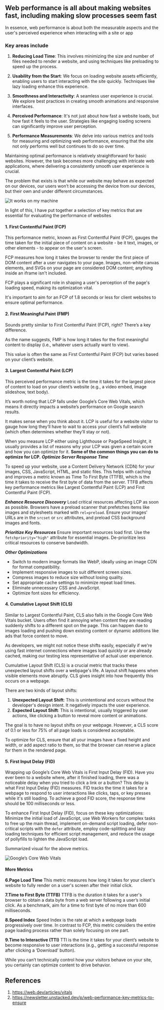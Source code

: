 ## Web performance is all about making websites fast, including making slow processes seem fast

In essence, web performance is about both the measurable aspects and the user's perceived experience when interacting with a site or app

### Key areas include

1. **Reducing Load Time**: This involves minimizing the size and number of files needed to render a website, and using techniques like preloading to speed up the process.

2. **Usability from the Start**: We focus on loading website assets efficiently, enabling users to start interacting with the site quickly. Techniques like lazy loading enhance this experience.

3. **Smoothness and Interactivity**: A seamless user experience is crucial. We explore best practices in creating smooth animations and responsive interfaces.

4. **Perceived Performance**: It's not just about how fast a website loads, but how fast it feels to the user. Strategies like engaging loading screens can significantly improve user perception.

5. **Performance Measurements**: We delve into various metrics and tools for measuring and optimizing web performance, ensuring that the site not only performs well but continues to do so over time.

Maintaining optimal performance is relatively straightforward for basic websites. However, the task becomes more challenging with intricate web applications, where delivering a consistently smooth user experience is crucial.

The problem that exists is that while our website may behave as expected on our devices, our users won’t be accessing the device from our devices, but their own and under different circumstances.

![It works on my machine](https://hackernoon.imgix.net/hn-images/1*ookfwogTLx_1qhHaiFJoJw.png "Your machine isn’t the real world")

 In light of this, I have put together a selection of key metrics that are essential for evaluating the performance of websites

#### 1. First Contentful Paint (FCP)

This performance metric, known as First Contentful Paint (FCP), gauges the time taken for the initial piece of content on a website - be it text, images, or other elements - to appear on the user's screen.

FCP measures how long it takes the browser to render the first piece of DOM content after a user navigates to your page. Images, non-white canvas elements, and SVGs on your page are considered DOM content; anything inside an iframe isn't included.

FCP plays a significant role in shaping a user's perception of the page's loading speed, making its optimization vital.

It's important to aim for an FCP of 1.8 seconds or less for client websites to ensure optimal performance.

#### 2. First Meaningful Paint (FMP)

Sounds pretty similar to First Contentful Paint (FCP), right? There’s a key difference.

As the name suggests, FMP is how long it takes for the first meaningful content to display (i.e., whatever users actually want to view).

This value is often the same as First Contentful Paint (FCP) but varies based on your client’s website.

#### 3. Largest Contentful Paint (LCP)

This perceived performance metric is the time it takes for the largest piece of content to load on your client’s website (e.g., a video embed, image slideshow, text body).

It’s worth noting that LCP falls under Google’s Core Web Vitals, which means it directly impacts a website’s performance on Google search results.

It makes sense when you think about it. LCP is useful for a website visitor to gauge how long they’ll have to wait to access your client’s full website (which often determines whether they’ll stay or not).

When you measure LCP either using Lighthouse or PageSpeed Insight, it usually provides a list of reasons why your LCP was given a certain score and how you can optimize for it.
**Some of the common things you can do to optimize for LCP.**
***Optimize Server Response Time***

To speed up your website, use a Content Delivery Network (CDN) for your images, CSS, JavaScript, HTML, and static files. This helps with caching and improves a metric known as Time To First Byte (TTFB), which is the time it takes to receive the first byte of data from the server. TTFB affects key performance metrics like Largest Contentful Paint (LCP) and First Contentful Paint (FCP).

***Enhance Resource Discovery***
Load critical resources affecting LCP as soon as possible. Browsers have a preload scanner that prefetches items like images and stylesheets marked with `rel=preload`. Ensure your images' URLs are in the `srcset` or `src` attributes, and preload CSS background images and fonts.

***Prioritize Key Resources***
Ensure important resources load first. Use the `fetchpriority="high"` attribute for essential images. De-prioritize less critical resources to conserve bandwidth.

***Other Optimizations***

- Switch to modern image formats like WebP, ideally using an image CDN for format compatibility.
- Implement responsive images to suit different screen sizes.
- Compress images to reduce size without losing quality.
- Set appropriate cache settings to minimize repeat load times.
- Eliminate unnecessary CSS and JavaScript.
- Optimize font sizes for efficiency.

#### 4. Cumulative Layout Shift (CLS)

Similar to Largest Contentful Paint, CLS also falls in the Google Core Web Vitals bucket.
Users often find it annoying when content they are reading suddenly shifts to a different spot on the page. This can happen due to images loading and pushing down existing content or dynamic additions like ads that force content to move.

As developers, we might not notice these shifts easily, especially if we're using fast internet connections where images load quickly or are already cached, making our testing less representative of actual user experience.

Cumulative Layout Shift (CLS) is a crucial metric that tracks these unexpected layout shifts over a webpage's life. A layout shift happens when visible elements move abruptly. CLS gives insight into how frequently this occurs on a webpage.

There are two kinds of layout shifts:

1. **Unexpected Layout Shift**: This is unintentional and occurs without the developer's design intent. It negatively impacts the user experience.
2. **Expected Layout Shift**: This is intentional, usually triggered by user actions, like clicking a button to reveal more content or animations.

The goal is to have no layout shifts on your webpage. However, a CLS score of 0.1 or less for 75% of all page loads is considered acceptable.

To optimize for CLS, ensure that all your images have a fixed height and width, or add aspect ratio to them, so that the browser can reserve a place for them in the rendered page.

#### 5. First Input Delay (FID)

Wrapping up Google’s Core Web Vitals is First Input Delay (FID). Have you ever been to a website where, after it finished loading, there was a noticeable delay when you tried to click a link or a button? This delay is what First Input Delay (FID) measures. FID tracks the time it takes for a webpage to respond to user interactions like clicks, taps, or key presses while it's still loading. To achieve a good FID score, the response time should be 100 milliseconds or less.

To enhance First Input Delay (FID), focus on these key optimizations: Minimize the initial load of JavaScript, use Web Workers for complex tasks to free up the main thread, implement on-demand script loading, defer non-critical scripts with the `defer` attribute, employ code-splitting and lazy loading techniques for efficient script management, and reduce the usage of pollyfills to lighten the JavaScript load.

Summarized visual for the above metrics.

![Google’s Core Web Vitals](https://agencyanalytics.com/_next/image?url=https%3A%2F%2Fimages.ctfassets.net%2Fdfcvkz6j859j%2F5TqrNxaPi09sdaM26MXEGt%2F05dc5bb819cd6645069e43b1b10d4f3f%2F13_Website_Performance_Metrics_To_Impress-Supporting-2.png&w=3840&q=75 "Google’s Core Web Vitals")

#### More Metrics

**6.Page Load Time**
This metric measures how long it takes for your client's website to fully render on a user's screen after their initial click.

**7.Time to First Byte (TTFB)**
TTFB is the duration it takes for a user's browser to obtain a data byte from a web server following a user’s initial click.
As a benchmark, aim for a time to first byte of no more than 600 milliseconds.

**8.Speed Index**
Speed Index is the rate at which a webpage loads progressively over time. In contrast to FCP, this metric considers the entire page loading process rather than solely focusing on one part.

**9.Time to Interactive (TTI)**
TTI is the time it takes for your client’s website to become responsive to user interactions (e.g., getting a successful response after clicking a ‘Download’ button).

While you can’t technically control how your visitors behave on your site, you certainly can optimize content to drive behavior.

## References

1. <https://web.dev/articles/vitals>
2. <https://newsletter.unstacked.dev/p/web-performance-key-metrics-to-ensure>
